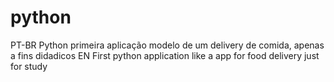 # python
PT-BR Python primeira aplicação modelo de um delivery de comida, apenas a fins didadicos
EN First python application like a app for food delivery just for study
